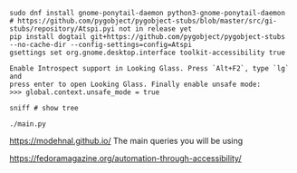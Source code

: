 ```
sudo dnf install gnome-ponytail-daemon python3-gnome-ponytail-daemon
# https://github.com/pygobject/pygobject-stubs/blob/master/src/gi-stubs/repository/Atspi.pyi not in release yet
pip install dogtail git+https://github.com/pygobject/pygobject-stubs  --no-cache-dir --config-settings=config=Atspi
gsettings set org.gnome.desktop.interface toolkit-accessibility true

Enable Introspect support in Looking Glass. Press `Alt+F2`, type `lg` and
press enter to open Looking Glass. Finally enable unsafe mode:
>>> global.context.unsafe_mode = true

sniff # show tree

./main.py
```

https://modehnal.github.io/ The main queries you will be using



https://fedoramagazine.org/automation-through-accessibility/